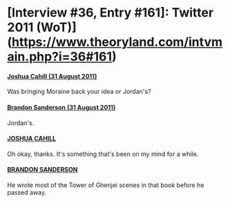 # [Interview #36, Entry #161]: Twitter 2011 (WoT)](https://www.theoryland.com/intvmain.php?i=36#161)

#### [Joshua Cahill (31 August 2011)](http://twitter.com/AltairsLover/status/108834097488605184)

Was bringing Moraine back your idea or Jordan's?

#### [Brandon Sanderson (31 August 2011)](http://twitter.com/BrandSanderson/status/108834496417234945)

Jordan's.

#### [JOSHUA CAHILL](http://twitter.com/AltairsLover/status/108834924798291969)

Oh okay, thanks. It's something that's been on my mind for a while.

#### [BRANDON SANDERSON](http://twitter.com/BrandSanderson/status/108835206504529920)

He wrote most of the Tower of Ghenjei scenes in that book before he passed away.


